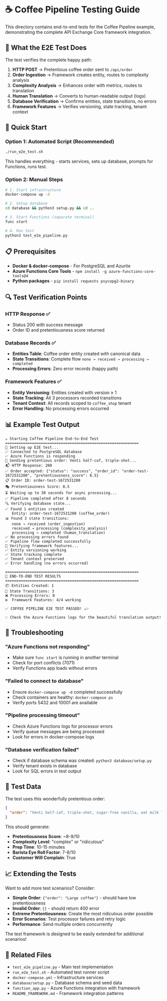 # ☕ Coffee Pipeline Testing Guide

This directory contains end-to-end tests for the Coffee Pipeline example, demonstrating the complete API Exchange Core framework integration.

## 🎯 What the E2E Test Does

The test verifies the complete happy path:

1. **HTTP POST** → Pretentious coffee order sent to `/api/order`
2. **Order Ingestion** → Framework creates entity, routes to complexity analysis
3. **Complexity Analysis** → Enhances order with metrics, routes to translation  
4. **Human Translation** → Converts to human-readable output (logs)
5. **Database Verification** → Confirms entities, state transitions, no errors
6. **Framework Features** → Verifies versioning, state tracking, tenant context

## 🚀 Quick Start

### Option 1: Automated Script (Recommended)
```bash
./run_e2e_test.sh
```
This handles everything - starts services, sets up database, prompts for Functions, runs test.

### Option 2: Manual Steps
```bash
# 1. Start infrastructure
docker-compose up -d

# 2. Setup database  
cd database && python3 setup.py && cd ..

# 3. Start Functions (separate terminal)
func start

# 4. Run test
python3 test_e2e_pipeline.py
```

## 📋 Prerequisites

- **Docker & docker-compose** - For PostgreSQL and Azurite
- **Azure Functions Core Tools** - `npm install -g azure-functions-core-tools@4`
- **Python packages** - `pip install requests psycopg2-binary`

## 🔍 Test Verification Points

### HTTP Response ✅
- Status 200 with success message
- Order ID and pretentiousness score returned

### Database Records ✅
- **Entities Table**: Coffee order entity created with canonical data
- **State Transitions**: Complete flow `none → received → processing → completed`
- **Processing Errors**: Zero error records (happy path)

### Framework Features ✅
- **Entity Versioning**: Entities created with version ≥ 1
- **State Tracking**: All 3 processors recorded transitions
- **Tenant Context**: All records scoped to `coffee_shop` tenant
- **Error Handling**: No processing errors occurred

## 📊 Example Test Output

```
☕ Starting Coffee Pipeline End-to-End Test
============================================================
🚀 Setting up E2E test...
✅ Connected to PostgreSQL database
✅ Azure Functions is responding
📨 Sending pretentious order: Venti half-caf, triple-shot...
📬 HTTP Response: 200
✅ Order accepted: {"status": "success", "order_id": "order-test-1672531200", "pretentiousness_score": 8.5}
📋 Order ID: order-test-1672531200
🎭 Pretentiousness Score: 8.5
⏳ Waiting up to 30 seconds for async processing...
✅ Pipeline completed after 8 seconds
🔍 Verifying database state...
✅ Found 1 entities created
   Entity: order-test-1672531200 (coffee_order)
📊 Found 3 state transitions:
   none → received (order_ingestion)
   received → processing (complexity_analysis)
   processing → completed (human_translation)
✅ No processing errors found
✅ Pipeline flow completed successfully
🔧 Verifying framework features...
✅ Entity versioning working
✅ State tracking complete
✅ Tenant context preserved
✅ Error handling (no errors occurred)

============================================================
🎉 END-TO-END TEST RESULTS
============================================================
📦 Entities Created: 1
🔄 State Transitions: 3
❌ Processing Errors: 0
⚙️  Framework Features: 4/4 working

✅ COFFEE PIPELINE E2E TEST PASSED! ☕✨

💡 Check the Azure Functions logs for the beautiful translation output!
```

## 🐛 Troubleshooting

### "Azure Functions not responding"
- Make sure `func start` is running in another terminal
- Check for port conflicts (7071)
- Verify Functions app loads without errors

### "Failed to connect to database"  
- Ensure `docker-compose up -d` completed successfully
- Check containers are healthy: `docker-compose ps`
- Verify ports 5432 and 10001 are available

### "Pipeline processing timeout"
- Check Azure Functions logs for processor errors
- Verify queue messages are being processed
- Look for errors in docker-compose logs

### "Database verification failed"
- Check if database schema was created: `python3 database/setup.py`
- Verify tenant exists in database
- Look for SQL errors in test output

## 🎪 Test Data

The test uses this wonderfully pretentious order:
```json
{
  "order": "Venti half-caf, triple-shot, sugar-free vanilla, oat milk latte at exactly 140°F in a hand-thrown ceramic cup"
}
```

This should generate:
- **Pretentiousness Score**: ~8-9/10
- **Complexity Level**: "complex" or "ridiculous"  
- **Prep Time**: 10-15 minutes
- **Barista Eye Roll Factor**: 7-8/10
- **Customer Will Complain**: True

## 📈 Extending the Tests

Want to add more test scenarios? Consider:

- **Simple Order**: `{"order": "Large coffee"}` - should have low pretentiousness
- **Invalid Order**: `{}` - should return 400 error
- **Extreme Pretentiousness**: Create the most ridiculous order possible
- **Error Scenarios**: Test processor failures and retry logic
- **Performance**: Send multiple orders concurrently

The test framework is designed to be easily extended for additional scenarios!

## 🔗 Related Files

- `test_e2e_pipeline.py` - Main test implementation
- `run_e2e_test.sh` - Automated test runner script
- `docker-compose.yml` - Infrastructure services
- `database/setup.py` - Database schema and seed data
- `function_app.py` - Azure Functions integration with framework
- `README_FRAMEWORK.md` - Framework integration patterns
